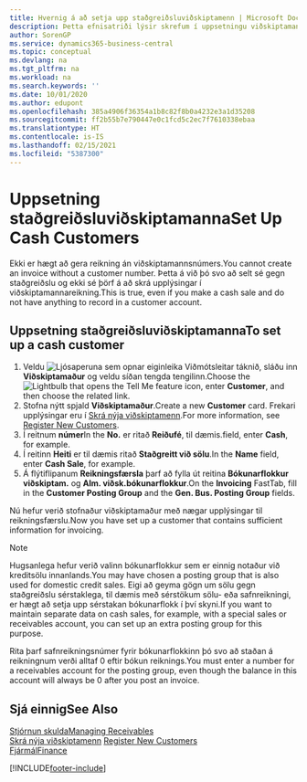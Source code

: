 ```yaml
---
title: Hvernig á að setja upp staðgreiðsluviðskiptamenn | Microsoft Docs
description: Þetta efnisatriði lýsir skrefum í uppsetningu viðskiptamanns sem staðgreiðir.
author: SorenGP
ms.service: dynamics365-business-central
ms.topic: conceptual
ms.devlang: na
ms.tgt_pltfrm: na
ms.workload: na
ms.search.keywords: ''
ms.date: 10/01/2020
ms.author: edupont
ms.openlocfilehash: 385a4906f36354a1b8c82f8b0a4232e3a1d35208
ms.sourcegitcommit: ff2b55b7e790447e0c1fcd5c2ec7f7610338ebaa
ms.translationtype: HT
ms.contentlocale: is-IS
ms.lasthandoff: 02/15/2021
ms.locfileid: "5387300"
---
```

# <a name="set-up-cash-customers"></a><span data-ttu-id="fa355-103">Uppsetning staðgreiðsluviðskiptamanna</span><span class="sxs-lookup"><span data-stu-id="fa355-103">Set Up Cash Customers</span></span>
<span data-ttu-id="fa355-104">Ekki er hægt að gera reikning án viðskiptamannsnúmers.</span><span class="sxs-lookup"><span data-stu-id="fa355-104">You cannot create an invoice without a customer number.</span></span> <span data-ttu-id="fa355-105">Þetta á við þó svo að selt sé gegn staðgreiðslu og ekki sé þörf á að skrá upplýsingar í viðskiptamannareikning.</span><span class="sxs-lookup"><span data-stu-id="fa355-105">This is true, even if you make a cash sale and do not have anything to record in a customer account.</span></span>  

## <a name="to-set-up-a-cash-customer"></a><span data-ttu-id="fa355-106">Uppsetning staðgreiðsluviðskiptamanna</span><span class="sxs-lookup"><span data-stu-id="fa355-106">To set up a cash customer</span></span>  
1.  <span data-ttu-id="fa355-107">Veldu ![Ljósaperuna sem opnar eiginleika Viðmótsleitar](media/ui-search/search_small.png "Segðu mér hvað þú vilt gera") táknið, sláðu inn **Viðskiptamaður** og veldu síðan tengda tengilinn.</span><span class="sxs-lookup"><span data-stu-id="fa355-107">Choose the ![Lightbulb that opens the Tell Me feature](media/ui-search/search_small.png "Tell me what you want to do") icon, enter **Customer**, and then choose the related link.</span></span>  
2.  <span data-ttu-id="fa355-108">Stofna nýtt spjald **Viðskiptamaður**.</span><span class="sxs-lookup"><span data-stu-id="fa355-108">Create a new **Customer** card.</span></span> <span data-ttu-id="fa355-109">Frekari upplýsingar eru í [Skrá nýja viðskiptamenn](sales-how-register-new-customers.md).</span><span class="sxs-lookup"><span data-stu-id="fa355-109">For more information, see [Register New Customers](sales-how-register-new-customers.md).</span></span>
3.  <span data-ttu-id="fa355-110">Í reitnum **númer**</span><span class="sxs-lookup"><span data-stu-id="fa355-110">In the **No.**</span></span> <span data-ttu-id="fa355-111">er ritað **Reiðufé**, til dæmis.</span><span class="sxs-lookup"><span data-stu-id="fa355-111">field, enter **Cash**, for example.</span></span>  
4.  <span data-ttu-id="fa355-112">Í reitinn **Heiti** er til dæmis ritað **Staðgreitt við sölu**.</span><span class="sxs-lookup"><span data-stu-id="fa355-112">In the **Name** field, enter **Cash Sale**, for example.</span></span>  
5.  <span data-ttu-id="fa355-113">Á flýtiflipanum **Reikningsfærsla** þarf að fylla út reitina **Bókunarflokkur viðskiptam.** og **Alm. viðsk.bókunarflokkur**.</span><span class="sxs-lookup"><span data-stu-id="fa355-113">On the **Invoicing** FastTab, fill in the **Customer Posting Group** and the **Gen. Bus. Posting Group** fields.</span></span>  

 <span data-ttu-id="fa355-114">Nú hefur verið stofnaður viðskiptamaður með nægar upplýsingar til reikningsfærslu.</span><span class="sxs-lookup"><span data-stu-id="fa355-114">Now you have set up a customer that contains sufficient information for invoicing.</span></span>  

> [!NOTE]  
>  <span data-ttu-id="fa355-115">Hugsanlega hefur verið valinn bókunarflokkur sem er einnig notaður við kreditsölu innanlands.</span><span class="sxs-lookup"><span data-stu-id="fa355-115">You may have chosen a posting group that is also used for domestic credit sales.</span></span> <span data-ttu-id="fa355-116">Eigi að geyma gögn um sölu gegn staðgreiðslu sérstaklega, til dæmis með sérstökum sölu- eða safnreikningi, er hægt að setja upp sérstakan bókunarflokk í því skyni.</span><span class="sxs-lookup"><span data-stu-id="fa355-116">If you want to maintain separate data on cash sales, for example, with a special sales or receivables account, you can set up an extra posting group for this purpose.</span></span>  
>   
>  <span data-ttu-id="fa355-117">Rita þarf safnreikningsnúmer fyrir bókunarflokkinn þó svo að staðan á reikningnum verði alltaf 0 eftir bókun reiknings.</span><span class="sxs-lookup"><span data-stu-id="fa355-117">You must enter a number for a receivables account for the posting group, even though the balance in this account will always be 0 after you post an invoice.</span></span>  

## <a name="see-also"></a><span data-ttu-id="fa355-118">Sjá einnig</span><span class="sxs-lookup"><span data-stu-id="fa355-118">See Also</span></span>
[<span data-ttu-id="fa355-119">Stjórnun skulda</span><span class="sxs-lookup"><span data-stu-id="fa355-119">Managing Receivables</span></span>](receivables-manage-receivables.md)  
<span data-ttu-id="fa355-120">[Skrá nýja viðskiptamenn](sales-how-register-new-customers.md)  </span><span class="sxs-lookup"><span data-stu-id="fa355-120">[Register New Customers](sales-how-register-new-customers.md)  </span></span>  
[<span data-ttu-id="fa355-121">Fjármál</span><span class="sxs-lookup"><span data-stu-id="fa355-121">Finance</span></span>](finance.md)  



[!INCLUDE[footer-include](includes/footer-banner.md)]